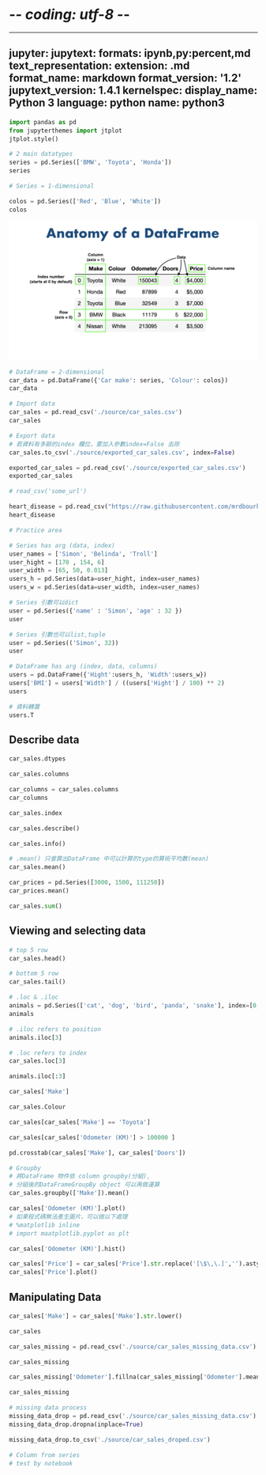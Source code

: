 # -*- coding: utf-8 -*-
---
jupyter:
  jupytext:
    formats: ipynb,py:percent,md
    text_representation:
      extension: .md
      format_name: markdown
      format_version: '1.2'
      jupytext_version: 1.4.1
  kernelspec:
    display_name: Python 3
    language: python
    name: python3
---

```python
import pandas as pd
from jupyterthemes import jtplot
jtplot.style()
```

```python
# 2 main datatypes
series = pd.Series(['BMW', 'Toyota', 'Honda'])
series
```

```python
# Series = 1-dimensional
```

```python
colos = pd.Series(['Red', 'Blue', 'White'])
colos
```

![](./source/anatomy_of_data_frames.png)

```python
# DataFrame = 2-dimensional
car_data = pd.DataFrame({'Car make': series, 'Colour': colos})
car_data
```

```python
# Import data
car_sales = pd.read_csv('./source/car_sales.csv')
car_sales
```

```python
# Export data
# 若資料有多餘的index 欄位，要加入參數index=False 去除
car_sales.to_csv('./source/exported_car_sales.csv', index=False)
```

```python
exported_car_sales = pd.read_csv('./source/exported_car_sales.csv')
exported_car_sales
```

```python
# read_csv('some_url')
```

```python
heart_disease = pd.read_csv("https://raw.githubusercontent.com/mrdbourke/zero-to-mastery-ml/master/data/heart-disease.csv")
heart_disease
```

```python
# Practice area
```

```python
# Series has arg (data, index)
user_names = ['Simon', 'Belinda', 'Troll']
user_hight = [170 , 154, 6]
user_width = [65, 50, 0.013]
users_h = pd.Series(data=user_hight, index=user_names)
users_w = pd.Series(data=user_width, index=user_names)
```

```python
# Series 引數可以dict
user = pd.Series({'name' : 'Simon', 'age' : 32 })
user
```

```python
# Series 引數也可以list,tuple
user = pd.Series(('Simon', 32))
user
```

```python
# DataFrame has arg (index, data, columns)
users = pd.DataFrame({'Hight':users_h, 'Width':users_w})
users['BMI'] = users['Width'] / ((users['Hight'] / 100) ** 2) 
users
```

```python
# 資料轉置
users.T
```

## Describe data

```python
car_sales.dtypes
```

```python
car_sales.columns
```

```python
car_columns = car_sales.columns
car_columns
```

```python
car_sales.index
```

```python
car_sales.describe()
```

```python
car_sales.info()
```

```python
# .mean() 只會算出DataFrame 中可以計算的type的算術平均數(mean)
car_sales.mean()
```

```python
car_prices = pd.Series([3000, 1500, 111250])
car_prices.mean()
```

```python
car_sales.sum()
```

## Viewing and selecting data

```python
# top 5 row 
car_sales.head()
```

```python
# bottom 5 row
car_sales.tail()
```

```python
# .loc & .iloc
animals = pd.Series(['cat', 'dog', 'bird', 'panda', 'snake'], index=[0, 3, 9, 8, 3])
animals
```

```python
# .iloc refers to position
animals.iloc[3]
```

```python
# .loc refers to index
car_sales.loc[3]
```

```python
animals.iloc[:3]
```

```python
car_sales['Make']
```

```python
car_sales.Colour
```

```python
car_sales[car_sales['Make'] == 'Toyota']
```

```python
car_sales[car_sales['Odometer (KM)'] > 100000 ]
```

```python
pd.crosstab(car_sales['Make'], car_sales['Doors'])
```

```python
# Groupby
# 將DataFrame 物件依 column groupby(分組),
# 分組後的DataFrameGroupBy object 可以再做運算
car_sales.groupby(['Make']).mean()
```

```python
car_sales['Odometer (KM)'].plot()
# 如果程式碼無法產生圖片，可以做以下處理
# %matplotlib inline
# import maatplotlib.pyplot as plt
```

```python
car_sales['Odometer (KM)'].hist()
```

```python
car_sales['Price'] = car_sales['Price'].str.replace('[\$\,\.]','').astype(int)
car_sales['Price'].plot()
```

## Manipulating Data

```python
car_sales['Make'] = car_sales['Make'].str.lower()
```

```python
car_sales
```

```python
car_sales_missing = pd.read_csv('./source/car_sales_missing_data.csv')
```

```python
car_sales_missing
```

```python
car_sales_missing['Odometer'].fillna(car_sales_missing['Odometer'].mean(), inplace=True)
```

```python
car_sales_missing
```

```python
# missing data process
missing_data_drop = pd.read_csv('./source/car_sales_missing_data.csv')
missing_data_drop.dropna(inplace=True)
```

```python
missing_data_drop.to_csv('./source/car_sales_droped.csv')
```

```python
# Column from series
# test by notebook
```

